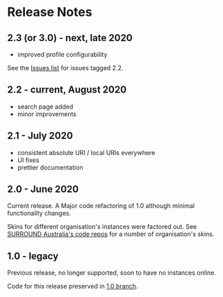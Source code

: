 # Release Notes

## 2.3 (or 3.0) - next, late 2020
* improved profile configurability

See the [Issues list](https://github.com/RDFLib/VocPrez/issues) for issues tagged 2.2.

## 2.2 - current, August 2020
* search page added
* minor improvements


## 2.1 - July 2020
* consistent absolute URI / local URIs everywhere
* UI fixes
* prettier documentation


## 2.0 - June 2020
Current release. A Major code refactoring of 1.0 although minimal functionality changes.

Skins for different organisation's instances were factored out. See [SURROUND Australia's code repos](https://github.com/surroundaustralia/) for a number of organisation's skins.


## 1.0 - legacy
Previous release, no longer supported, soon to have no instances online.

Code for this release preserved in [1.0 branch](https://github.com/RDFLib/VocPrez/tree/1.0).